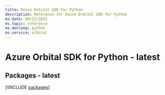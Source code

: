 ```yaml
---
title: Azure Orbital SDK for Python
description: Reference for Azure Orbital SDK for Python
ms.date: 09/12/2025
ms.topic: reference
ms.devlang: python
ms.service: orbital
---
```

# Azure Orbital SDK for Python - latest
## Packages - latest
[!INCLUDE [packages](orbital-index.md)]